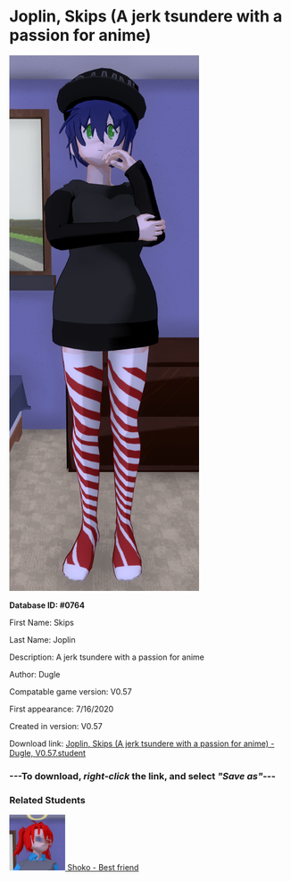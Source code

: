 # Joplin, Skips (A jerk tsundere with a passion for anime)

<img src="../../Files/Images/Joplin, Skips (A jerk tsundere with a passion for anime).png" title="Joplin, Skips (A jerk tsundere with a passion for anime) - Dugle, V0.57">

**Database ID: #0764**

First Name: Skips

Last Name: Joplin

Description: A jerk tsundere with a passion for anime

Author: Dugle

Compatable game version: V0.57

First appearance: 7/16/2020

Created in version: V0.57

Download link: <a href="https://raw.githubusercontent.com/Arbiter1223/Daigaku-Gurashi-Custom-Students/master/Files/Student%20Files/Joplin%2C%20Skips%20(A%20jerk%20tsundere%20with%20a%20passion%20for%20anime)%20-%20Dugle%2C%20V0.57.student">Joplin, Skips (A jerk tsundere with a passion for anime) - Dugle, V0.57.student</a>

### ---**To download, _right-click_ the link, and select _"Save as"_**---

### Related Students

<a href="Tange, Shoko (Skips' bff who also enjoys anime).md"><img src="../../Files/Thumbs/Tange, Shoko (Skips' bff who also enjoys anime).png" height="100" width="100" title="Tange, Shoko (Skips' bff who also enjoys anime) - Dugle, V0.57"></a><a href="Tange, Shoko (Skips' bff who also enjoys anime).md"> Shoko - Best friend</a>

